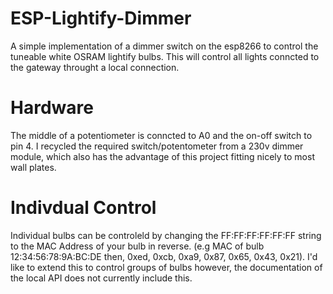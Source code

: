 # ESP-Lightify-Dimmer
A simple implementation of a dimmer switch on the esp8266 to control the tuneable white OSRAM lightify bulbs. This will control all lights conncted to the gateway throught a local connection. 

# Hardware
The middle of a potentiometer is conncted to A0 and the on-off switch to pin 4. I recycled the required switch/potentometer from a 230v dimmer module, which also has the advantage of this project fitting nicely to most wall plates.

# Indivdual Control
Individual bulbs can be controleld by changing the FF:FF:FF:FF:FF:FF string to the MAC Address of your bulb in reverse. (e.g MAC of bulb 12:34:56:78:9A:BC:DE then, 0xed, 0xcb, 0xa9, 0x87, 0x65, 0x43, 0x21). I'd like to extend this to control groups of bulbs however, the documentation of the local API does not currently include this.
